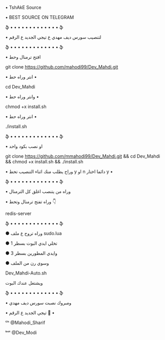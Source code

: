 • TshAkE Source  

• BEST SOURCE ON TELEGRAM

ֆ • • • • • • • • • • • • • ֆ

• لتنصيب سورس ديف مهدي ع تيجي الجديد ع الرقم

ֆ • • • • • • • • • • • • • ֆ

• افتح ترمنال وحط 

git clone https://github.com/mahodi99/Dev_Mahdi.git

• انتر وراه حط •

cd Dev_Mahdi

• وانتر وراه حط •

chmod +x install.sh

• انتر وراه حط •

./install.sh

ֆ • • • • • • • • • • • • • ֆ

• او نصب بكود واحد 

git clone https://github.com/mmahodi99/Dev_Mahdi.git && cd Dev_Mahdi && chmod +x install.sh && ./install.sh

• وراح يطلب منك اثناء التنصيب تحط y او n دائما اختار y •

ֆ • • • • • • • • • • • • • ֆ

• وراه من يتنصب اغلق كل الترمنال  

• وراه تفتح ترمنال وتحط 👇

redis-server

ֆ • • • • • • • • • • • • • ֆ

● وراه تروح ع ملف sudo.lua

● تخلي ايدي البوت بسطر 1

● وايدي المطورين بسطر 3

● وسوي رن من الملف
 
Dev_Mahdi-Auto.sh
 
 ويشتغل عندك البوت

ֆ • • • • • • • • • • • • • ֆ

• ومبروك نصبت سورس ديف مهدي 

• تيجي الجديد ع الرقم 💛 •

ᶜʰ @Mahodi_Sharif 

ᵇᵒᵗ @Dev_Modi
